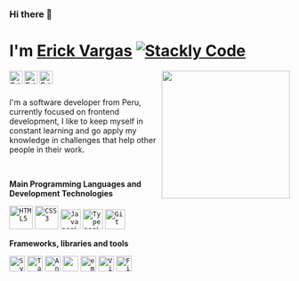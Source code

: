 <h3>Hi there 👋</h3>

# I'm [Erick Vargas](https://erianvc.dev) [![Stackly Code](https://img.shields.io/badge/Stackly%20Code-GitHub-black)](https://github.com/stacklycode)

<img align="right" width="230" src="https://media.giphy.com/media/M9gbBd9nbDrOTu1Mqx/giphy.gif">

<a href="https://www.linkedin.com/in/erianvc/"><img align="left" alt="Erick Vargas | Linkedin" width="24" title="Linkedin" alt="Linkedin" src="https://cdn.svgporn.com/logos/linkedin-icon.svg"></a>

<a href="https://dev.to/erianvc"><img align="left" alt="Erick Vargas | Dev.to" width="24" title="Dev.to" alt="Dev.to" src="https://res.cloudinary.com/practicaldev/image/fetch/s--R9qwOwpC--/c_limit%2Cf_auto%2Cfl_progressive%2Cq_auto%2Cw_880/https://thepracticaldev.s3.amazonaws.com/i/78hs31fax49uwy6kbxyw.png"></a>

<a href="https://twitter.com/erianvc"><img align="left" alt="Erick Vargas | Twitter" width="24" title="Twitter" alt="Twitter" src="https://cdn.svgporn.com/logos/twitter.svg"></a>


<br><br>

I'm a software developer from Peru, currently focused on frontend development,
I like to keep myself in constant learning and go apply my knowledge in challenges that help other people in their work.

<br>


**Main Programming Languages and Development Technologies**

<code><a href="https://github.com/erianvc?tab=repositories&language=HTML"><img height="42" title="HTML5" alt="HTML5" src="https://cdn.svgporn.com/logos/html-5.svg"></a></code>
<code><a href="https://github.com/erianvc?tab=repositories&language=CSS"><img height="42" title="CSS3" alt="CSS3" src="https://cdn.svgporn.com/logos/css-3.svg"></a></code>
<code><a href="https://github.com/erianvc?tab=repositories&language=javascript"><img height="36" title="Javascript" alt="Javascript" src="https://cdn.svgporn.com/logos/javascript.svg"></a></code>
<code><a href="https://github.com/erianvc?tab=repositories&language=typescript"><img height="36" title="Typescript" alt="Typescript" src="https://cdn.svgporn.com/logos/typescript-icon.svg"></a></code>
<code><a href="https://git-scm.com/"><img height="36" title="Git" alt="Git" src="https://cdn.svgporn.com/logos/git-icon.svg"></a></code>



**Frameworks, libraries and tools**

<code><a href="https://svelte.dev"><img height="28" title="Svelte" alt="Svelte" src="https://cdn.svgporn.com/logos/svelte-icon.svg"></a></code>
<code><a href="https://https://tailwindcss.com/"><img width="28" title="TailwindCSS" alt="TailwindCSS" src="https://cdn.svgporn.com/logos/tailwindcss-icon.svg"></a></code>
<code><a href="https://angular.io/"><img height="28" title="Angular" alt="Angular" src="https://cdn.svgporn.com/logos/angular-icon.svg"></a></code>
<code><a href="https://reactjs.org" title="ReactJS" alt="ReactJS"><img height="28" src="https://cdn.svgporn.com/logos/react.svg"></a></code>
<code><a href="https://emotion.sh/"><img height="28" title="emotion" alt="emotion" src="https://emotion.sh/static/a76dfa0d18a0536af9e917cdb8f873b9/58e7f/emotion.png"></a></code>
<code><a href="https://code.visualstudio.com/"><img height="28" title="Visual Studio Code" alt="Visual Studio Code" src="https://cdn.svgporn.com/logos/visual-studio-code.svg"></a></code>
<code><a href="http://figma.com/"><img height="28" title="Figma" alt="Figma" src="https://cdn.svgporn.com/logos/figma.svg"></a></code>
